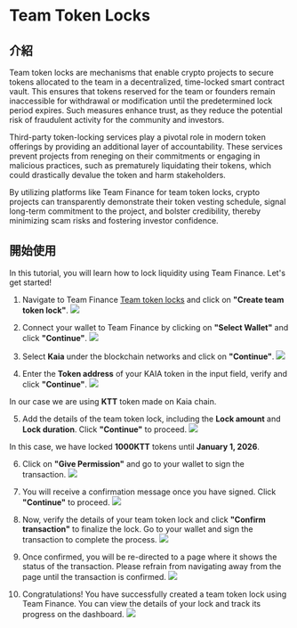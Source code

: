 # Team Token Locks

## 介紹

Team token locks are mechanisms that enable crypto projects to secure tokens allocated to the team in a decentralized, time-locked smart contract vault. This ensures that tokens reserved for the team or founders remain inaccessible for withdrawal or modification until the predetermined lock period expires. Such measures enhance trust, as they reduce the potential risk of fraudulent activity for the community and investors.

Third-party token-locking services play a pivotal role in modern token offerings by providing an additional layer of accountability. These services prevent projects from reneging on their commitments or engaging in malicious practices, such as prematurely liquidating their tokens, which could drastically devalue the token and harm stakeholders.

By utilizing platforms like Team Finance for team token locks, crypto projects can transparently demonstrate their token vesting schedule, signal long-term commitment to the project, and bolster credibility, thereby minimizing scam risks and fostering investor confidence.

## 開始使用

In this tutorial, you will learn how to lock liquidity using Team Finance. Let's get started!

1. Navigate to Team Finance [Team token locks](https://team.finance/team-token-locks) and click on **"Create team token lock"**.
   ![](/img/build/tools/token-management/team-token-locks/ttl-step-1.jpeg)

2. Connect your wallet to Team Finance by clicking on **"Select Wallet"** and click **"Continue"**.
   ![](/img/build/tools/token-management/team-token-locks/ttl-step-2.jpeg)

3. Select **Kaia** under the blockchain networks and click on **"Continue"**.
   ![](/img/build/tools/token-management/team-token-locks/ttl-step-3.jpeg)

4. Enter the **Token address** of your KAIA token in the input field, verify and click **"Continue"**.
   ![](/img/build/tools/token-management/team-token-locks/ttl-step-4.jpeg)

In our case we are using **KTT** token made on Kaia chain.

5. Add the details of the team token lock, including the **Lock amount** and **Lock duration**. Click **"Continue"** to proceed.
   ![](/img/build/tools/token-management/team-token-locks/ttl-step-5.jpeg)

In this case, we have locked **1000KTT** tokens until **January 1, 2026**.

6. Click on **"Give Permission"** and go to your wallet to sign the transaction.
   ![](/img/build/tools/token-management/team-token-locks/ttl-step-6.jpeg)

7. You will receive a confirmation message once you have signed. Click **"Continue"** to proceed.
   ![](/img/build/tools/token-management/team-token-locks/ttl-step-7.jpeg)

8. Now, verify the details of your team token lock and click **"Confirm transaction"** to finalize the lock. Go to your wallet and sign the transaction to complete the process.
   ![](/img/build/tools/token-management/team-token-locks/ttl-step-8.jpeg)

9. Once confirmed, you will be re-directed to a page where it shows the status of the transaction. Please refrain from navigating away from the page until the transaction is confirmed.
   ![](/img/build/tools/token-management/team-token-locks/ttl-step-9.jpeg)

10. Congratulations! You have successfully created a team token lock using Team Finance. You can view the details of your lock and track its progress on the dashboard.
    ![](/img/build/tools/token-management/team-token-locks/ttl-step-10.jpeg)
